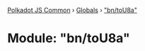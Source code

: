 [Polkadot JS Common](../README.md) › [Globals](../globals.md) › ["bn/toU8a"](_bn_tou8a_.md)

# Module: "bn/toU8a"


